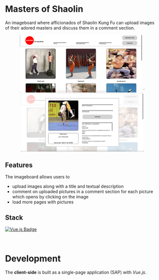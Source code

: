 # Masters of Shaolin

An imageboard where afficionados of Shaolin Kung Fu can upload images of their adored masters and discuss them in a comment section.

<p align="center">
<img src="/readme-material/landing-page.png" width="400"  alt="Landing page">
´<img src="/readme-material/modal.png" width="400" alt="Comment section">
</p>

## Features

The imageboard allows users to

-   upload images along with a title and textual description
-   comment on uploaded pictures in a comment section for each picture which opens by clicking on the image
-   load more pages with pictures

## Stack

[![Vue.js Badge](https://img.shields.io/badge/-Vue.js-4FC08D?style=for-the-badge&labelColor=302d2d&logo=vue.js&logoColor=4FC08D)](#)

</br>

# Development

The **client-side** is built as a single-page application (SAP) with _Vue.js_.
